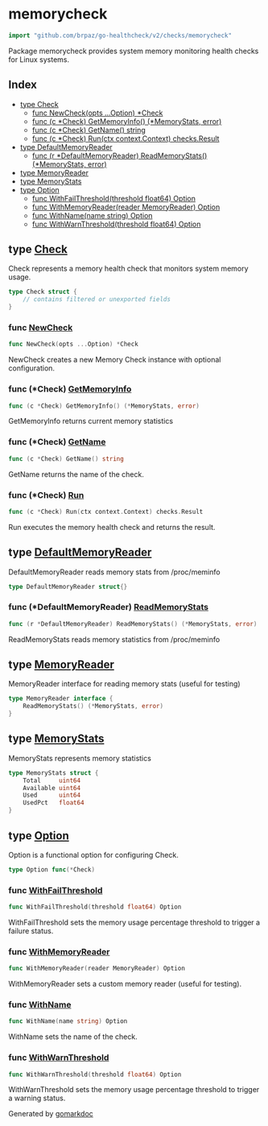 <!-- Code generated by gomarkdoc. DO NOT EDIT -->

# memorycheck

```go
import "github.com/brpaz/go-healthcheck/v2/checks/memorycheck"
```

Package memorycheck provides system memory monitoring health checks for Linux systems.

## Index

- [type Check](<#Check>)
  - [func NewCheck\(opts ...Option\) \*Check](<#NewCheck>)
  - [func \(c \*Check\) GetMemoryInfo\(\) \(\*MemoryStats, error\)](<#Check.GetMemoryInfo>)
  - [func \(c \*Check\) GetName\(\) string](<#Check.GetName>)
  - [func \(c \*Check\) Run\(ctx context.Context\) checks.Result](<#Check.Run>)
- [type DefaultMemoryReader](<#DefaultMemoryReader>)
  - [func \(r \*DefaultMemoryReader\) ReadMemoryStats\(\) \(\*MemoryStats, error\)](<#DefaultMemoryReader.ReadMemoryStats>)
- [type MemoryReader](<#MemoryReader>)
- [type MemoryStats](<#MemoryStats>)
- [type Option](<#Option>)
  - [func WithFailThreshold\(threshold float64\) Option](<#WithFailThreshold>)
  - [func WithMemoryReader\(reader MemoryReader\) Option](<#WithMemoryReader>)
  - [func WithName\(name string\) Option](<#WithName>)
  - [func WithWarnThreshold\(threshold float64\) Option](<#WithWarnThreshold>)


<a name="Check"></a>
## type [Check](<https://github.com/brpaz/go-healthcheck/blob/master/checks/memorycheck/check.go#L21-L26>)

Check represents a memory health check that monitors system memory usage.

```go
type Check struct {
    // contains filtered or unexported fields
}
```

<a name="NewCheck"></a>
### func [NewCheck](<https://github.com/brpaz/go-healthcheck/blob/master/checks/memorycheck/check.go#L60>)

```go
func NewCheck(opts ...Option) *Check
```

NewCheck creates a new Memory Check instance with optional configuration.

<a name="Check.GetMemoryInfo"></a>
### func \(\*Check\) [GetMemoryInfo](<https://github.com/brpaz/go-healthcheck/blob/master/checks/memorycheck/check.go#L115>)

```go
func (c *Check) GetMemoryInfo() (*MemoryStats, error)
```

GetMemoryInfo returns current memory statistics

<a name="Check.GetName"></a>
### func \(\*Check\) [GetName](<https://github.com/brpaz/go-healthcheck/blob/master/checks/memorycheck/check.go#L76>)

```go
func (c *Check) GetName() string
```

GetName returns the name of the check.

<a name="Check.Run"></a>
### func \(\*Check\) [Run](<https://github.com/brpaz/go-healthcheck/blob/master/checks/memorycheck/check.go#L81>)

```go
func (c *Check) Run(ctx context.Context) checks.Result
```

Run executes the memory health check and returns the result.

<a name="DefaultMemoryReader"></a>
## type [DefaultMemoryReader](<https://github.com/brpaz/go-healthcheck/blob/master/checks/memorycheck/memory_reader.go#L17>)

DefaultMemoryReader reads memory stats from /proc/meminfo

```go
type DefaultMemoryReader struct{}
```

<a name="DefaultMemoryReader.ReadMemoryStats"></a>
### func \(\*DefaultMemoryReader\) [ReadMemoryStats](<https://github.com/brpaz/go-healthcheck/blob/master/checks/memorycheck/memory_reader.go#L20>)

```go
func (r *DefaultMemoryReader) ReadMemoryStats() (*MemoryStats, error)
```

ReadMemoryStats reads memory statistics from /proc/meminfo

<a name="MemoryReader"></a>
## type [MemoryReader](<https://github.com/brpaz/go-healthcheck/blob/master/checks/memorycheck/memory_reader.go#L12-L14>)

MemoryReader interface for reading memory stats \(useful for testing\)

```go
type MemoryReader interface {
    ReadMemoryStats() (*MemoryStats, error)
}
```

<a name="MemoryStats"></a>
## type [MemoryStats](<https://github.com/brpaz/go-healthcheck/blob/master/checks/memorycheck/check.go#L13-L18>)

MemoryStats represents memory statistics

```go
type MemoryStats struct {
    Total     uint64
    Available uint64
    Used      uint64
    UsedPct   float64
}
```

<a name="Option"></a>
## type [Option](<https://github.com/brpaz/go-healthcheck/blob/master/checks/memorycheck/check.go#L29>)

Option is a functional option for configuring Check.

```go
type Option func(*Check)
```

<a name="WithFailThreshold"></a>
### func [WithFailThreshold](<https://github.com/brpaz/go-healthcheck/blob/master/checks/memorycheck/check.go#L46>)

```go
func WithFailThreshold(threshold float64) Option
```

WithFailThreshold sets the memory usage percentage threshold to trigger a failure status.

<a name="WithMemoryReader"></a>
### func [WithMemoryReader](<https://github.com/brpaz/go-healthcheck/blob/master/checks/memorycheck/check.go#L53>)

```go
func WithMemoryReader(reader MemoryReader) Option
```

WithMemoryReader sets a custom memory reader \(useful for testing\).

<a name="WithName"></a>
### func [WithName](<https://github.com/brpaz/go-healthcheck/blob/master/checks/memorycheck/check.go#L32>)

```go
func WithName(name string) Option
```

WithName sets the name of the check.

<a name="WithWarnThreshold"></a>
### func [WithWarnThreshold](<https://github.com/brpaz/go-healthcheck/blob/master/checks/memorycheck/check.go#L39>)

```go
func WithWarnThreshold(threshold float64) Option
```

WithWarnThreshold sets the memory usage percentage threshold to trigger a warning status.

Generated by [gomarkdoc](<https://github.com/princjef/gomarkdoc>)
